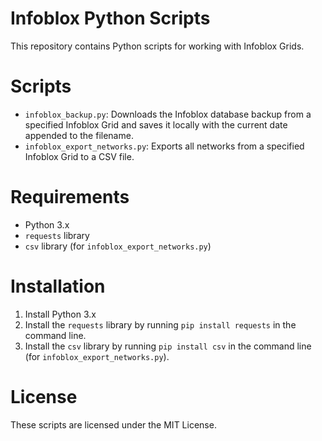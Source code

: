 # Infoblox Python Scripts

This repository contains Python scripts for working with Infoblox Grids.

# Scripts

- `infoblox_backup.py`: Downloads the Infoblox database backup from a specified Infoblox Grid and saves it locally with the current date appended to the filename.
- `infoblox_export_networks.py`: Exports all networks from a specified Infoblox Grid to a CSV file.

# Requirements

- Python 3.x
- `requests` library
- `csv` library (for `infoblox_export_networks.py`)

# Installation

1. Install Python 3.x  
2. Install the `requests` library by running `pip install requests` in the command line.
3. Install the `csv` library by running `pip install csv` in the command line (for `infoblox_export_networks.py`).

# License

These scripts are licensed under the MIT License.